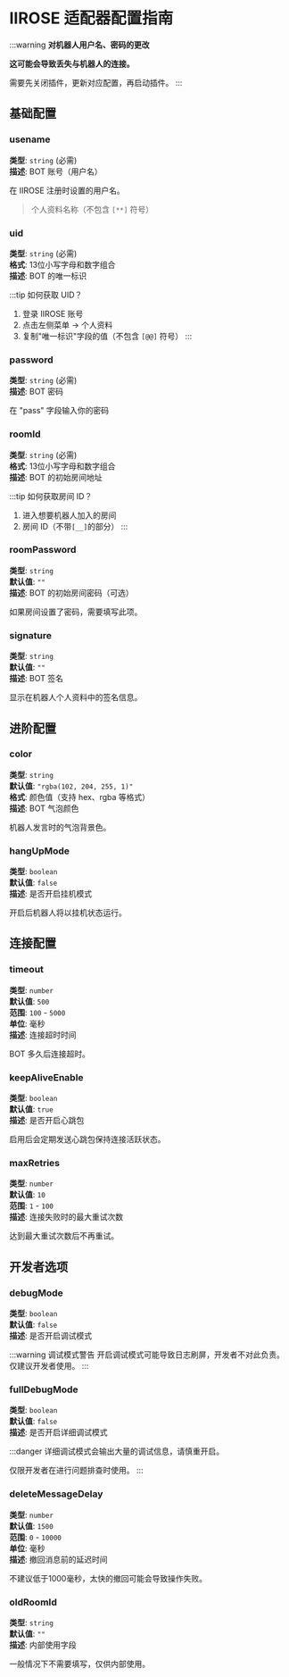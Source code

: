 # IIROSE 适配器配置指南


:::warning
**对机器人用户名、密码的更改**

**这可能会导致丢失与机器人的连接。**

需要先关闭插件，更新对应配置，再启动插件。
:::

## 基础配置

### usename

**类型**: `string` (必需)  
**描述**: BOT 账号（用户名）

在 IIROSE 注册时设置的用户名。
>  个人资料名称（不包含 `[**]` 符号）

### uid

**类型**: `string` (必需)  
**格式**: 13位小写字母和数字组合  
**描述**: BOT 的唯一标识

:::tip 如何获取 UID？
1. 登录 IIROSE 账号
2. 点击左侧菜单 → 个人资料
3. 复制"唯一标识"字段的值（不包含 `[@@]` 符号）
:::

### password

**类型**: `string` (必需)  
**描述**: BOT 密码

在 "pass" 字段输入你的密码

### roomId

**类型**: `string` (必需)  
**格式**: 13位小写字母和数字组合  
**描述**: BOT 的初始房间地址

:::tip 如何获取房间 ID？
1. 进入想要机器人加入的房间
2. 房间 ID（不带`[__]`的部分）
:::

### roomPassword

**类型**: `string`  
**默认值**: `""`  
**描述**: BOT 的初始房间密码（可选）

如果房间设置了密码，需要填写此项。

### signature

**类型**: `string`  
**默认值**: `""`  
**描述**: BOT 签名

显示在机器人个人资料中的签名信息。

## 进阶配置
### color

**类型**: `string`  
**默认值**: `"rgba(102, 204, 255, 1)"`  
**格式**: 颜色值（支持 hex、rgba 等格式）  
**描述**: BOT 气泡颜色

机器人发言时的气泡背景色。

### hangUpMode

**类型**: `boolean`  
**默认值**: `false`  
**描述**: 是否开启挂机模式

开启后机器人将以挂机状态运行。

## 连接配置

### timeout

**类型**: `number`  
**默认值**: `500`  
**范围**: `100` - `5000`  
**单位**: 毫秒  
**描述**: 连接超时时间

BOT 多久后连接超时。

### keepAliveEnable

**类型**: `boolean`  
**默认值**: `true`  
**描述**: 是否开启心跳包

启用后会定期发送心跳包保持连接活跃状态。

### maxRetries

**类型**: `number`  
**默认值**: `10`  
**范围**: `1` - `100`  
**描述**: 连接失败时的最大重试次数

达到最大重试次数后不再重试。

## 开发者选项

### debugMode

**类型**: `boolean`  
**默认值**: `false`  
**描述**: 是否开启调试模式

:::warning 调试模式警告
开启调试模式可能导致日志刷屏，开发者不对此负责。仅建议开发者使用。
:::

### fullDebugMode

**类型**: `boolean`  
**默认值**: `false`  
**描述**: 是否开启详细调试模式

:::danger 
详细调试模式会输出大量的调试信息，请慎重开启。

仅限开发者在进行问题排查时使用。
:::

### deleteMessageDelay

**类型**: `number`  
**默认值**: `1500`  
**范围**: `0` - `10000`  
**单位**: 毫秒  
**描述**: 撤回消息前的延迟时间

不建议低于1000毫秒，太快的撤回可能会导致操作失败。


### oldRoomId

**类型**: `string`  
**默认值**: `""`  
**描述**: 内部使用字段

一般情况下不需要填写，仅供内部使用。

